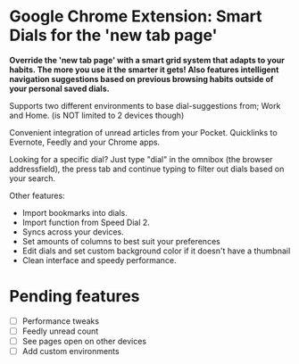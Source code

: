 Google Chrome Extension: Smart Dials for the 'new tab page'
===========================================================

**Override the 'new tab page' with a smart grid system that adapts to your habits. The more you use it the smarter it gets!
Also features intelligent navigation suggestions based on previous browsing habits outside of your personal saved dials.**

Supports two different environments to base dial-suggestions from; Work and Home. (is NOT limited to 2 devices though)

Convenient integration of unread articles from your Pocket. Quicklinks to Evernote, Feedly and your Chrome apps. 

Looking for a specific dial? Just type "dial" in the omnibox (the browser addressfield), the press tab and continue typing to filter out dials based on your search. 

Other features:
* Import bookmarks into dials.
* Import function from Speed Dial 2.
* Syncs across your devices.
* Set amounts of columns to best suit your preferences
* Edit dials and set custom background color if it doesn't have a thumbnail
* Clean interface and speedy performance.

# Pending features
* [ ] Performance tweaks
* [ ] Feedly unread count
* [ ] See pages open on other devices
* [ ] Add custom environments
